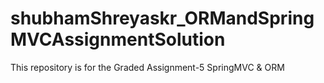 # shubhamShreyaskr_ORMandSpringMVCAssignmentSolution

This repository is for the Graded Assignment-5 SpringMVC & ORM
